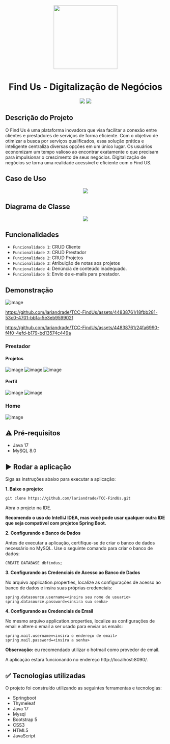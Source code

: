 <div align="center">
    <img src="https://github.com/lariandrade/TCC-FindUs/assets/44838761/a25488f0-ef9d-421f-baef-7fff76749d10" weight="250" height="200"/>
    <h1 align="center">Find Us - Digitalização de Negócios</h1>
</div>

<div align="center">
<img src="http://img.shields.io/static/v1?label=STATUS&message=FINALIZADO&color=GREEN&style=for-the-badge"/>
<img src="http://img.shields.io/static/v1?label=NOTA&message=10&color=WHITE&style=for-the-badge"/>
</div>


## Descrição do Projeto
<p style="text-justify">
  O Find Us é uma plataforma inovadora que visa facilitar a conexão entre clientes e prestadores de serviços de forma eficiente. Com o objetivo de otimizar a busca por serviços qualificados, essa solução prática e inteligente centraliza diversas opções em um único lugar. Os usuários economizam um tempo valioso ao encontrar exatamente o que precisam para impulsionar o crescimento de seus negócios.
Digitalização de negócios se torna uma realidade acessível e eficiente com o Find US. 

## Caso de Uso
<div align="center">
    <img src="https://github.com/lariandrade/TCC-FindUs/assets/44838761/a12c9b65-d60f-44f7-8fcb-500194c6c219"/>
</div>

## Diagrama de Classe
<div align="center">
 <img src="https://github.com/lariandrade/TCC-FindUs/assets/44838761/0dd4c8f7-8a4d-458c-9afc-c886fcacb371"/>
    
</div>

## Funcionalidades
- `Funcionalidade 1`: CRUD Cliente
- `Funcionalidade 2`: CRUD Prestador
- `Funcionalidade 2`: CRUD Projetos
- `Funcionalidade 3`: Atribuição de notas aos projetos
- `Funcionalidade 4`: Denúncia de conteúdo inadequado.
- `Funcionalidade 5`: Envio de e-mails para prestador.


## Demonstração

![image](https://github.com/lariandrade/TCC-FindUs/assets/44838761/5cb89cb8-d573-4a0f-bb49-e639eba0fcf7)

https://github.com/lariandrade/TCC-FindUs/assets/44838761/18fbb281-53c0-4701-bb1a-5e3eb959902f

https://github.com/lariandrade/TCC-FindUs/assets/44838761/24fa6990-f4f0-4efd-b179-bd13574c449a







### Prestador
#### Projetos
![image](https://github.com/lariandrade/TCC-FindUs/assets/44838761/7e170c75-76e1-483b-bd59-ab6abad6c260)
![image](https://github.com/lariandrade/TCC-FindUs/assets/44838761/58f7aacb-ace5-4269-8378-3490dafbe62b)
![image](https://github.com/lariandrade/TCC-FindUs/assets/44838761/90e93453-8b0d-47d1-ac12-5d5129ecd104)

#### Perfil
![image](https://github.com/lariandrade/TCC-FindUs/assets/44838761/d4958cb3-8f76-4bd9-86d1-c2a74f1465df)
![image](https://github.com/lariandrade/TCC-FindUs/assets/44838761/84bfe71a-cefd-4f0f-a6ac-c59836c2b71f)

### Home
![image](https://github.com/lariandrade/TCC-FindUs/assets/44838761/14b0d21d-2538-4552-b4bf-72e5358bef4f)

##  :warning: Pré-requisitos
- Java 17
- MySQL 8.0

## :arrow_forward: Rodar a aplicação

Siga as instruções abaixo para executar a aplicação:

**1. Baixe o projeto:**
```
git clone https://github.com/lariandrade/TCC-FindUs.git
```
<p>Abra o projeto na IDE.</p>

**Recomendo o uso do IntelliJ IDEA, mas você pode usar qualquer outra IDE que seja compatível com projetos Spring Boot.**

**2. Configurando o Banco de Dados**

<p>Antes de executar a aplicação, certifique-se de criar o banco de dados necessário no MySQL. 
Use o seguinte comando para criar o banco de dados:</p>

```
CREATE DATABASE dbfindus;
```
**3. Configurando as Credenciais de Acesso ao Banco de Dados**

No arquivo application.properties, localize as configurações de acesso ao banco de dados e insira suas próprias credenciais:
```
spring.datasource.username=<insira seu nome de usuario>
spring.datasource.password=<insira sua senha>
```
**4. Configurando as Credenciais de Email**

No mesmo arquivo application.properties, localize as configurações de email e altere o email a ser usado para enviar os emails:

```
spring.mail.username=<insira o endereço de email>
spring.mail.password=<insira a senha>
```

**Observação:** eu recomendado utilizar o hotmail como provedor de email.

A aplicação estará funcionando no endereço http://localhost:8090/.

## ✅ Tecnologias utilizadas

O projeto foi construído utilizando as seguintes ferramentas e tecnologias:

- Springboot
- Thymeleaf
- Java 17
- Mysql
- Bootstrap 5
- CSS3
- HTML5
- JavaScript
